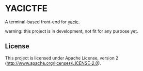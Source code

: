 # YACICTFE

A terminal-based front-end for [yacic](https://github.com/vassilidzuba/yacic.git).

warning: this project is in development, not fit for any purpose yet.

## License

This project is licensed under Apache License, version 2 (http://www.apache.org/licenses/LICENSE-2.0).
